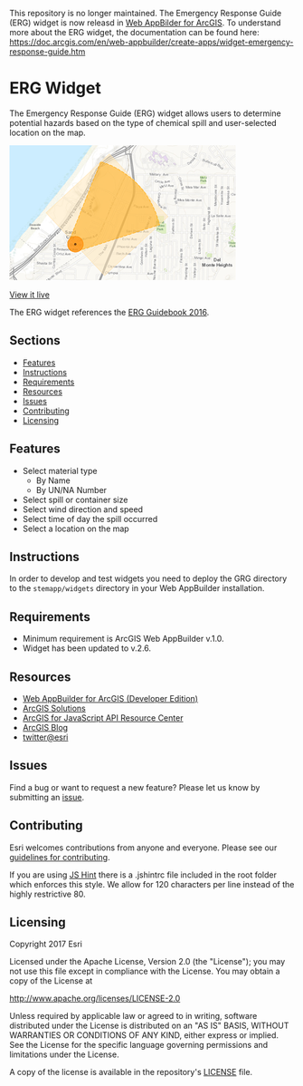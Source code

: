 This repository is no longer maintained. The Emergency Response Guide (ERG) widget is now releasd in [Web AppBilder for ArcGIS](https://doc.arcgis.com/en/web-appbuilder). To understand more about the ERG widget, the documentation can be found here: https://doc.arcgis.com/en/web-appbuilder/create-apps/widget-emergency-response-guide.htm

# ERG Widget

The Emergency Response Guide (ERG) widget allows users to determine potential hazards based on the type of chemical spill and user-selected location on the map.

![App](solutions-erg-widget.png)

[View it live](https://nationalsecurity.esri.com/solutionsweb/EmergencyResponseGuide)

The ERG widget references the [ERG Guidebook 2016](https://www.phmsa.dot.gov/hazmat/outreach-training/erg).

## Sections

* [Features](#features)
* [Instructions](#instructions)
* [Requirements](#requirements)
* [Resources](#resources)
* [Issues](#issues)
* [Contributing](#contributing)
* [Licensing](#licensing)

## Features

* Select material type
   * By Name
   * By UN/NA Number
* Select spill or container size
* Select wind direction and speed
* Select time of day the spill occurred
* Select a location on the map

## Instructions

In order to develop and test widgets you need to deploy the GRG directory to the `stemapp/widgets` directory in your Web AppBuilder installation.

## Requirements

* Minimum requirement is ArcGIS Web AppBuilder v.1.0.
* Widget has been updated to v.2.6.

## Resources
* [Web AppBuilder for ArcGIS (Developer Edition)](https://developers.arcgis.com/web-appbuilder/)
* [ArcGIS Solutions](http://solutions.arcgis.com/)
* [ArcGIS for JavaScript API Resource Center](http://help.arcgis.com/en/webapi/javascript/arcgis/index.html)
* [ArcGIS Blog](http://blogs.esri.com/esri/arcgis/)
* [twitter@esri](http://twitter.com/esri)

## Issues

Find a bug or want to request a new feature?  Please let us know by submitting an [issue](https://github.com/Esri/solutions-erg-widget/issues/new).

## Contributing

Esri welcomes contributions from anyone and everyone. Please see our [guidelines for contributing](https://github.com/esri/contributing).

If you are using [JS Hint](http://http://www.jshint.com/) there is a .jshintrc file included in the root folder which enforces this style.
We allow for 120 characters per line instead of the highly restrictive 80.

## Licensing

Copyright 2017 Esri

Licensed under the Apache License, Version 2.0 (the "License");
you may not use this file except in compliance with the License.
You may obtain a copy of the License at

   http://www.apache.org/licenses/LICENSE-2.0

Unless required by applicable law or agreed to in writing, software
distributed under the License is distributed on an "AS IS" BASIS,
WITHOUT WARRANTIES OR CONDITIONS OF ANY KIND, either express or implied.
See the License for the specific language governing permissions and
limitations under the License.

A copy of the license is available in the repository's
[LICENSE](LICENSE) file.
